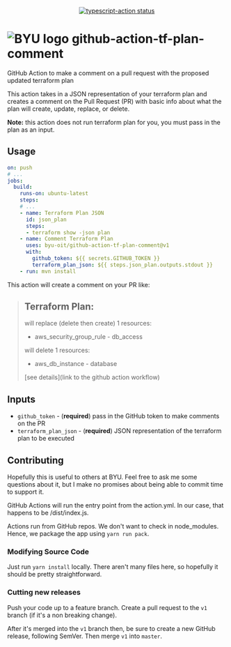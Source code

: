 <p align="center">
  <a href="https://github.com/actions/typescript-action/actions"><img alt="typescript-action status" src="https://github.com/actions/typescript-action/workflows/build-test/badge.svg"></a>
</p>

# ![BYU logo](https://www.hscripts.com/freeimages/logos/university-logos/byu/byu-logo-clipart-128.gif) github-action-tf-plan-comment

GitHub Action to make a comment on a pull request with the proposed updated terraform plan

This action takes in a JSON representation of your terraform plan and creates a comment on the Pull Request (PR) with basic info about what the plan will create, update, replace, or delete.

**Note:** this action does not run terraform plan for you, you must pass in the plan as an input.

## Usage
```yaml
on: push
# ...
jobs:
  build:
    runs-on: ubuntu-latest
    steps:
    # ... 
    - name: Terraform Plan JSON
      id: json_plan
      steps:
      - terraform show -json plan
    - name: Comment Terraform Plan
      uses: byu-oit/github-action-tf-plan-comment@v1
      with:
        github_token: ${{ secrets.GITHUB_TOKEN }}
        terraform_plan_json: ${{ steps.json_plan.outputs.stdout }}
    - run: mvn install
```

This action will create a comment on your PR like:

> ## Terraform Plan:
> will replace (delete then create) 1 resources:
> - aws_security_group_rule - db_access
> 
> will delete 1 resources:
> - aws_db_instance - database
> 
>[see details](link to the github action workflow)


## Inputs
* `github_token` - (**required**) pass in the GitHub token to make comments on the PR
* `terraform_plan_json` - (**required**) JSON representation of the terraform plan to be executed

## Contributing
Hopefully this is useful to others at BYU.
Feel free to ask me some questions about it, but I make no promises about being able to commit time to support it.

GitHub Actions will run the entry point from the action.yml.
In our case, that happens to be /dist/index.js.

Actions run from GitHub repos.
We don't want to check in node_modules. Hence, we package the app using `yarn run pack`.

### Modifying Source Code
Just run `yarn install` locally.
There aren't many files here, so hopefully it should be pretty straightforward.

### Cutting new releases
Push your code up to a feature branch.
Create a pull request to the `v1` branch (if it's a non breaking change).

After it's merged into the `v1` branch then, be sure to create a new GitHub release, following SemVer.
Then merge `v1` into `master`.
